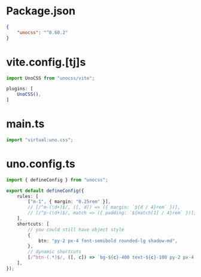 # Package.json
```json
{
	"unocss": "^0.60.2"
}
```
# vite.config.[tj]s
```ts
import UnoCSS from "unocss/vite";

plugins: [
	UnoCSS(),
]
```
# main.ts
```ts
import "virtual:uno.css";
```
# uno.config.ts
```ts
import { defineConfig } from "unocss";

export default defineConfig({
	rules: [
		["m-1", { margin: "0.25rem" }],
		// [/^m-(\d+)$/, ([, d]) => ({ margin: `${d / 4}rem` })],
		// [/^p-(\d+)$/, match => ({ padding: `${match[1] / 4}rem` })],
	],
	shortcuts: [
		// you could still have object style
		{
			btn: "py-2 px-4 font-semibold rounded-lg shadow-md",
		},
		// dynamic shortcuts
		[/^btn-(.*)$/, ([, c]) => `bg-${c}-400 text-${c}-100 py-2 px-4 rounded-lg`],
	],
});

```

